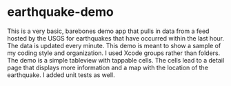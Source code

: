 # earthquake-demo

This is a very basic, barebones demo app that pulls in data from a feed hosted by the USGS for earthquakes that have occurred within the last hour.  The data is updated every minute.  This demo is meant to show a sample of my coding style and organization.  I used Xcode groups rather than folders.  The demo is a simple tableview with tappable cells.  The cells lead to a detail page that displays more information and a map with the location of the earthquake.  I added unit tests as well.
